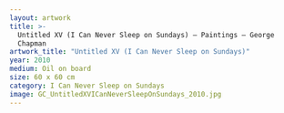 ```yaml
---
layout: artwork
title: >-
  Untitled XV (I Can Never Sleep on Sundays) — Paintings — George
  Chapman
artwork_title: "Untitled XV (I Can Never Sleep on Sundays)"
year: 2010
medium: Oil on board
size: 60 x 60 cm
category: I Can Never Sleep on Sundays
image: GC_UntitledXVICanNeverSleepOnSundays_2010.jpg
---
```

